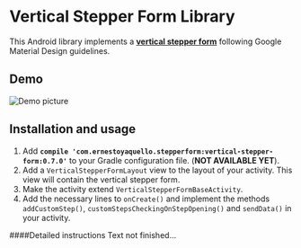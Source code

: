# Vertical Stepper Form Library
This Android library implements a [**vertical stepper form**](https://material.google.com/components/steppers.html) following Google Material Design guidelines.

## Demo
![Demo picture](http://i.imgur.com/pSNKLFe.gif)

## Installation and usage
1. Add **```compile 'com.ernestoyaquello.stepperform:vertical-stepper-form:0.7.0'```** to your Gradle configuration file. (**NOT AVAILABLE YET**).
2. Add a ```VerticalStepperFormLayout``` view to the layout of your activity. This view will contain the vertical stepper form.
3. Make the activity extend ```VerticalStepperFormBaseActivity```.
4. Add the necessary lines to ```onCreate()``` and implement the methods ```addCustomStep()```, ```customStepsCheckingOnStepOpening()``` and ```sendData()``` in your activity.

####Detailed instructions
Text not finished...
